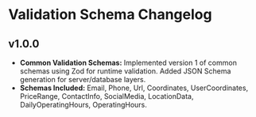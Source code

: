 # Validation Schema Changelog

## v1.0.0
- **Common Validation Schemas:** Implemented version 1 of common schemas using Zod for runtime validation. Added JSON Schema generation for server/database layers.
- **Schemas Included:** Email, Phone, Url, Coordinates, UserCoordinates, PriceRange, ContactInfo, SocialMedia, LocationData, DailyOperatingHours, OperatingHours.
